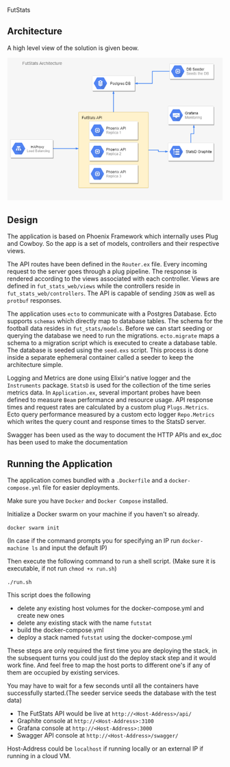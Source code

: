 FutStats

## Architecture

A high level view of the solution is given beow.

![](architecture.png)

## Design

The application is based on Phoenix Framework which internally uses Plug and Cowboy. So the app is a set of models, controllers and their respective views.

The API routes have been defined in the `Router.ex` file. Every incoming request to the server goes through a plug pipeline. The response is rendered according to the views associated with each controller. Views are defined in `fut_stats_web/views` while the controllers reside in `fut_stats_web/controllers`. The API is capable of sending `JSON` as well as `protbuf` responses.

The application uses `ecto` to communicate with a Postgres Database. Ecto supports `schemas` which directly map to database tables. The schema for the football data resides in `fut_stats/models`.
Before we can start seeding or querying the database we need to run the migrations. `ecto.migrate` maps a schema to a migration script which is executed to create a database table. The database is seeded using the `seed.exs` script. This process is done inside a separate ephemeral container called a seeder to keep the architecture simple.

Logging and Metrics are done using Elixir's native logger and the `Instruments` package. `StatsD` is used for the collection of the time series metrics data. In `Application.ex`, several important probes have been defined to measure `Beam` performance and resource usage. API response times and request rates are calculated by a custom plug `Plugs.Metrics`. Ecto query performance measured by a custom ecto logger `Repo.Metrics` which writes the query count and response times to the StatsD server.

Swagger has been used as the way to document the HTTP APIs and ex_doc has been used to make the documentation


## Running the Application

The application comes bundled with a `.Dockerfile` and a `docker-compose.yml` file for easier deployments.

Make sure you have `Docker` and `Docker Compose` installed.

Initialize a Docker swarm on your machine if you haven't so already.

`docker swarm init`

(In case if the command prompts you for specifying an IP run `docker-machine ls` and input the default IP)

 Then execute the following command to run a shell script. (Make sure it is executable, if not run `chmod +x run.sh`)

`./run.sh`

This script does the following

- delete any existing host volumes for the docker-compose.yml and create new ones
- delete any existing stack with the name `futstat`
- build the docker-compose.yml
- deploy a stack named `futstat` using the docker-compose.yml

These steps are only required the first time you are deploying the stack, in the subsequent turns you could just do the deploy stack step and it would work fine. And feel free to map the host ports to different one's if any of them are occupied by existing services.

You may have to wait for a few seconds until all the containers have successfully started.(The seeder service seeds the database with the test data)

- The FutStats API would be live at `http://<Host-Address>/api/`
- Graphite console at `http://<Host-Address>:3100`
- Grafana console at `http://<Host-Address>:3000`
- Swagger API console at `http://<Host-Address>/swagger/`

Host-Address could be `localhost` if running locally or an external IP if running in a cloud VM.

